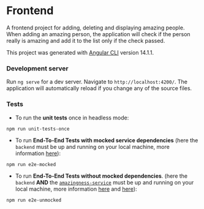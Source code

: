 # Frontend
A frontend project for adding, deleting and displaying amazing people. When adding an amazing person, the application will check if the person really is amazing and add it to the list only if the check passed.

This project was generated with [Angular CLI](https://github.com/angular/angular-cli) version 14.1.1.

### Development server

Run `ng serve` for a dev server. Navigate to `http://localhost:4200/`. The application will automatically reload if you change any of the source files.


### Tests
- To run the **unit tests** once in headless mode:

`npm run unit-tests-once`

- To run **End-To-End Tests with mocked service dependencies** (here the `backend` must be up and running on your local machine, more information [here](https://github.com/AmazingITorg/amazing-people/blob/master/backend/README.md)):

`npm run e2e-mocked`


- To run **End-To-End Tests without mocked dependencies**. (here the `backend` **AND** the [`amazingness-service`](https://github.com/AmazingITorg/amazingness-service) must be up and running on your local machine, more information [here](https://github.com/AmazingITorg/amazing-people/blob/master/backend/README.md) and [here](https://github.com/AmazingITorg/amazingness-service/blob/main/README.md)):

`npm run e2e-unmocked`
